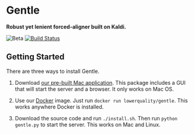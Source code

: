 # Gentle
**Robust yet lenient forced-aligner built on Kaldi.**

![Beta](https://img.shields.io/badge/status-beta-red.svg)
[![Build Status](https://img.shields.io/travis/lowerquality/gentle.svg)](https://travis-ci.org/lowerquality/gentle)

## Getting Started

There are three ways to install Gentle.

1. Download [our pre-built Mac application](https://github.com/lowerquality/gentle/releases/download/0.7.0/gentle-0.7.0.dmg). This package includes a GUI that will start the server and a browser. It only works on Mac OS.

2. Use our [Docker](https://www.docker.com/) image. Just run ```docker run lowerquality/gentle```. This works anywhere Docker is installed.

2. Download the source code and run ```./install.sh```. Then run ```python gentle.py``` to start the server. This works on Mac and Linux.
